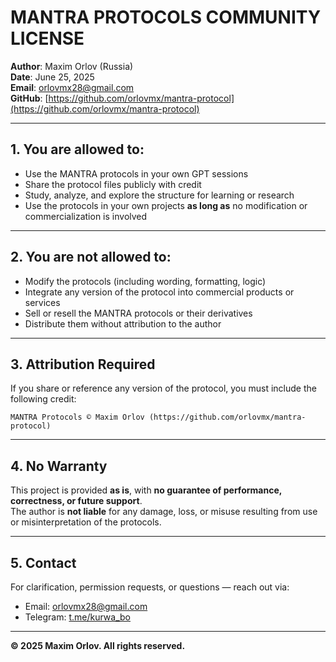 # MANTRA PROTOCOLS COMMUNITY LICENSE

**Author**: Maxim Orlov (Russia)  
**Date**: June 25, 2025  
**Email**: orlovmx28@gmail.com  
**GitHub**: [https://github.com/orlovmx/mantra-protocol](https://github.com/orlovmx/mantra-protocol)

---

## 1. You are allowed to:

- Use the MANTRA protocols in your own GPT sessions
- Share the protocol files publicly with credit
- Study, analyze, and explore the structure for learning or research
- Use the protocols in your own projects **as long as** no modification or commercialization is involved

---

## 2. You are **not** allowed to:

- Modify the protocols (including wording, formatting, logic)
- Integrate any version of the protocol into commercial products or services
- Sell or resell the MANTRA protocols or their derivatives
- Distribute them without attribution to the author

---

## 3. Attribution Required

If you share or reference any version of the protocol, you must include the following credit:

```
MANTRA Protocols © Maxim Orlov (https://github.com/orlovmx/mantra-protocol)
```

---

## 4. No Warranty

This project is provided **as is**, with **no guarantee of performance, correctness, or future support**.  
The author is **not liable** for any damage, loss, or misuse resulting from use or misinterpretation of the protocols.

---

## 5. Contact

For clarification, permission requests, or questions — reach out via:

- Email: orlovmx28@gmail.com
- Telegram: [t.me/kurwa_bo](https://t.me/kurwa_bo)

---

**© 2025 Maxim Orlov. All rights reserved.**